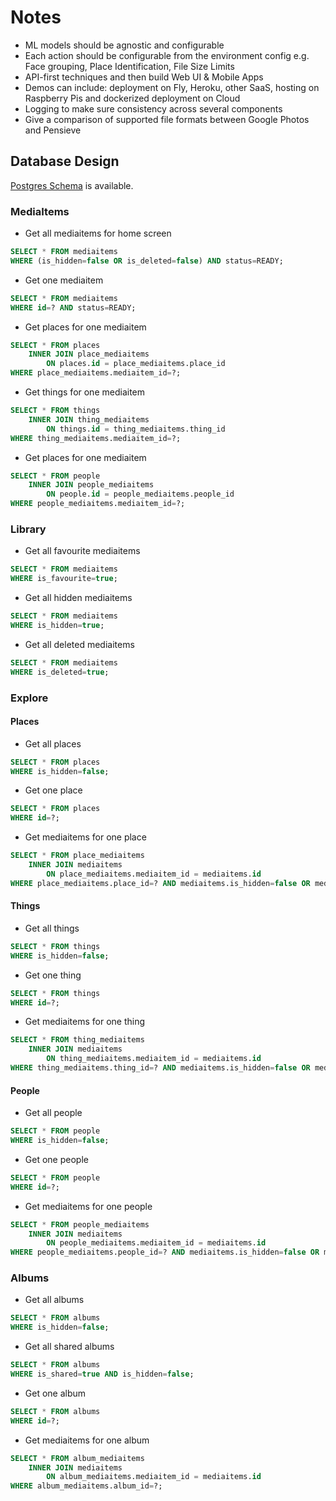 # Notes

- ML models should be agnostic and configurable
- Each action should be configurable from the environment config e.g. Face grouping, Place Identification, File Size Limits
- API-first techniques and then build Web UI & Mobile Apps
- Demos can include: deployment on Fly, Heroku, other SaaS, hosting on Raspberry Pis and dockerized deployment on Cloud
- Logging to make sure consistency across several components
- Give a comparison of supported file formats between Google Photos and Pensieve

## Database Design

[Postgres Schema](assets/schema.sql) is available.

### MediaItems
- Get all mediaitems for home screen
```sql
SELECT * FROM mediaitems 
WHERE (is_hidden=false OR is_deleted=false) AND status=READY;
```
- Get one mediaitem
```sql
SELECT * FROM mediaitems 
WHERE id=? AND status=READY;
```
- Get places for one mediaitem
```sql
SELECT * FROM places 
    INNER JOIN place_mediaitems
        ON places.id = place_mediaitems.place_id
WHERE place_mediaitems.mediaitem_id=?;
```
- Get things for one mediaitem
```sql
SELECT * FROM things 
    INNER JOIN thing_mediaitems
        ON things.id = thing_mediaitems.thing_id
WHERE thing_mediaitems.mediaitem_id=?;
```
- Get places for one mediaitem
```sql
SELECT * FROM people 
    INNER JOIN people_mediaitems
        ON people.id = people_mediaitems.people_id
WHERE people_mediaitems.mediaitem_id=?;
```

### Library 
- Get all favourite mediaitems
```sql
SELECT * FROM mediaitems 
WHERE is_favourite=true;
```
- Get all hidden mediaitems
```sql
SELECT * FROM mediaitems 
WHERE is_hidden=true;
```
- Get all deleted mediaitems
```sql
SELECT * FROM mediaitems 
WHERE is_deleted=true;
```

### Explore

#### Places
- Get all places
```sql
SELECT * FROM places
WHERE is_hidden=false;
```
- Get one place
```sql
SELECT * FROM places
WHERE id=?;
```
- Get mediaitems for one place
```sql
SELECT * FROM place_mediaitems 
    INNER JOIN mediaitems 
        ON place_mediaitems.mediaitem_id = mediaitems.id
WHERE place_mediaitems.place_id=? AND mediaitems.is_hidden=false OR mediaitems.is_deleted=false;
```

#### Things
- Get all things
```sql
SELECT * FROM things
WHERE is_hidden=false;
```
- Get one thing
```sql
SELECT * FROM things
WHERE id=?;
```
- Get mediaitems for one thing
```sql
SELECT * FROM thing_mediaitems 
    INNER JOIN mediaitems 
        ON thing_mediaitems.mediaitem_id = mediaitems.id
WHERE thing_mediaitems.thing_id=? AND mediaitems.is_hidden=false OR mediaitems.is_deleted=false;
```

#### People
- Get all people
```sql
SELECT * FROM people
WHERE is_hidden=false;
```
- Get one people
```sql
SELECT * FROM people
WHERE id=?;
```
- Get mediaitems for one people
```sql
SELECT * FROM people_mediaitems 
    INNER JOIN mediaitems 
        ON people_mediaitems.mediaitem_id = mediaitems.id
WHERE people_mediaitems.people_id=? AND mediaitems.is_hidden=false OR mediaitems.is_deleted=false;
```

### Albums
- Get all albums
```sql
SELECT * FROM albums
WHERE is_hidden=false;
```
- Get all shared albums
```sql
SELECT * FROM albums
WHERE is_shared=true AND is_hidden=false;
```
- Get one album
```sql
SELECT * FROM albums
WHERE id=?;
```
- Get mediaitems for one album
```sql
SELECT * FROM album_mediaitems 
    INNER JOIN mediaitems 
        ON album_mediaitems.mediaitem_id = mediaitems.id
WHERE album_mediaitems.album_id=?;
```
